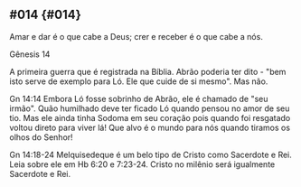## #014 {#014}

Amar e dar é o que cabe a Deus; crer e receber é o que cabe a nós.

Gênesis 14

A primeira guerra que é registrada na Bíblia. Abrão poderia ter dito - &quot;bem isto serve de exemplo para Ló. Ele que cuide de si mesmo&quot;. Mas não.

Gn 14:14 Embora Ló fosse sobrinho de Abrão, ele é chamado de &quot;seu irmão&quot;. Quão humilhado deve ter ficado Ló quando pensou no amor de seu tio. Mas ele ainda tinha Sodoma em seu coração pois quando foi resgatado voltou direto para viver lá! Que alvo é o mundo para nós quando tiramos os olhos do Senhor!

Gn 14:18-24 Melquisedeque é um belo tipo de Cristo como Sacerdote e Rei. Leia sobre ele em Hb 6:20 e 7:23-24\. Cristo no milênio será igualmente Sacerdote e Rei.